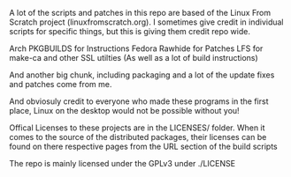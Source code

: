 A lot of the scripts and patches in this repo are based of the Linux From Scratch project (linuxfromscratch.org).  I sometimes give credit in individual scripts for specific things, but this is giving them credit repo wide.  

Arch PKGBUILDS for Instructions
Fedora Rawhide for Patches
LFS for make-ca and other SSL utilties (As well as a lot of build instructions)


And another big chunk, including packaging and a lot of the update fixes and patches come from me.

And obviosuly credit to everyone who made these programs in the first place, Linux on the desktop would not be possible without you!

Offical Licenses to these projects are in the LICENSES/ folder.  When it comes to the source of the distributed packages, their licenses can be found on there respective pages from the URL section of the build scripts

The repo is mainly licensed under the GPLv3 under ./LICENSE
